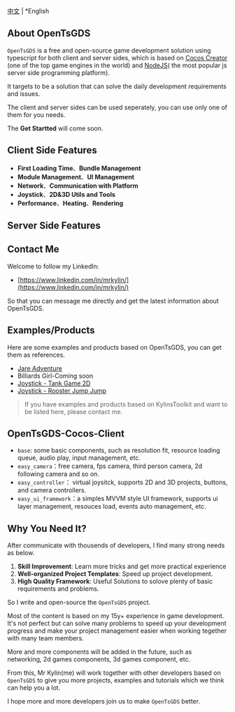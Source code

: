 [中文](./README-CN.md) | *English
## About OpenTsGDS
`OpenTsGDS` is a free and open-source game development solution using typescript for both client and server sides, which is based on [Cocos Creator](https://www.cocos.com/creator) (one of the top game engines in the world) and [NodeJS](https://nodejs.org/en)( the most popular js server side programming platform).

It targets to be a solution that can solve the daily development requirements and issues.

The client and server sides can be used seperately, you can use only one of them for you needs.

The **Get Startted** will come soon.

## Client Side Features
- **First Loading Time**、**Bundle Management**
- **Module Management**、**UI Management**
- **Network**、**Communication with Platform**
- **Joystick**、**2D&3D Utils and Tools**
- **Performance**、**Heating**、**Rendering**

## Server Side Features

## Contact Me

Welcome to follow my LinkedIn:
- [https://www.linkedin.com/in/mrkylin/](https://www.linkedin.com/in/mrkylin/)
 
So that you can message me directly and get the latest information about OpenTsGDS.

## Examples/Products
Here are some examples and products based on OpenTsGDS, you can get them as references.
- [Jare Adventure](https://store.cocos.com/app/en/detail/4241)
- Billiards Girl-Coming soon
- [Joystick - Tank Game 2D](https://github.com/MrKylinGithub/KylinsToolkit/tree/main/kfc/assets/module_demo_tank)
- [Joystick - Rooster Jump Jump](https://github.com/MrKylinGithub/KylinsToolkit/tree/main/kfc/assets/module_demo_rooster)
> If you have examples and products based on KylinsToolkit and want to be listed here, please contact me.

## OpenTsGDS-Cocos-Client
- `base`: some basic components, such as resolution fit, resource loading queue, audio play, input management, etc.
- `easy_camera`：free camera, fps camera, third person camera, 2d following camera and so on.
- `easy_controller`： virtual joysitck, supports 2D and 3D projects, buttons, and camera controllers.
- `easy_ui_framework`：a simples MVVM style UI framework, supports ui layer management, resouces load, events auto management, etc.

## Why You Need It?

After communicate with thousends of developers, I find many strong needs as below.

1. **Skill Improvement**: Learn more tricks and get more practical experience
2. **Well-organized Project Templates**: Speed up project development.
3. **High Quality Framework**: Useful Solutions to solove plenty of basic requirements and problems.

So I write and open-source the `OpenTsGDS` project.

Most of the content is based on my 15y+ experience in game development. It's not perfect but can solve many problems to speed up your development progress and make your project management easier when working tegether with many team members.

More and more components will be added in the future, such as networking, 2d games components, 3d games component, etc.

From this, Mr Kylin(me) will work together with other developers based on `OpenTsGDS` to give you more projects, examples and tutorials which we think can help you a lot.

I hope more and more developers join us to make `OpenTsGDS` better. 
